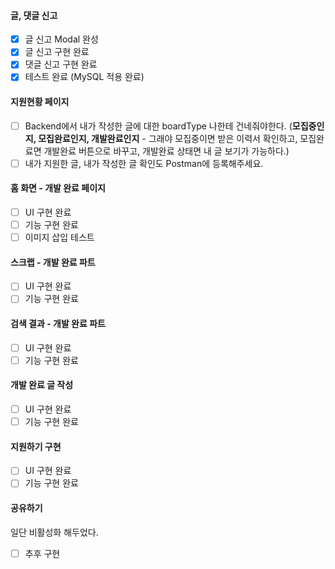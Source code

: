 #### 글, 댓글 신고
- [x] 글 신고 Modal 완성
- [x] 글 신고 구현 완료
- [x] 댓글 신고 구현 완료
- [x] 테스트 완료 (MySQL 적용 완료)
#### 지원현황 페이지
- [ ] Backend에서 내가 작성한 글에 대한 boardType 나한테 건네줘야한다. (**모집중인지, 모집완료인지, 개발완료인지** - 그래야 모집중이면 받은 이력서 확인하고, 모집완료면 개발완료 버튼으로 바꾸고, 개발완료 상태면 내 글 보기가 가능하다.)
- [ ] 내가 지원한 글, 내가 작성한 글 확인도 Postman에 등록해주세요.
#### 홈 화면 - 개발 완료 페이지
- [ ] UI 구현 완료
- [ ] 기능 구현 완료
- [ ] 이미지 삽입 테스트
#### 스크랩 - 개발 완료 파트
- [ ] UI 구현 완료
- [ ] 기능 구현 완료
#### 검색 결과 - 개발 완료 파트
- [ ] UI 구현 완료
- [ ] 기능 구현 완료
#### 개발 완료 글 작성
- [ ] UI 구현 완료
- [ ] 기능 구현 완료
#### 지원하기 구현
- [ ] UI 구현 완료
- [ ] 기능 구현 완료
#### 공유하기
일단 비활성화 해두었다.
- [ ] 추후 구현